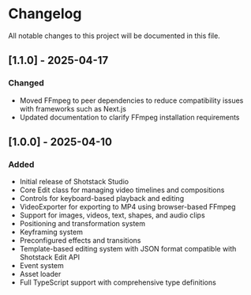 # Changelog

All notable changes to this project will be documented in this file.

## [1.1.0] - 2025-04-17

### Changed

- Moved FFmpeg to peer dependencies to reduce compatibility issues with frameworks such as Next.js
- Updated documentation to clarify FFmpeg installation requirements

## [1.0.0] - 2025-04-10

### Added

- Initial release of Shotstack Studio
- Core Edit class for managing video timelines and compositions
- Controls for keyboard-based playback and editing
- VideoExporter for exporting to MP4 using browser-based FFmpeg
- Support for images, videos, text, shapes, and audio clips
- Positioning and transformation system
- Keyframing system
- Preconfigured effects and transitions
- Template-based editing system with JSON format compatible with Shotstack Edit API
- Event system
- Asset loader
- Full TypeScript support with comprehensive type definitions
